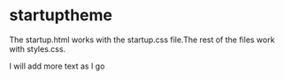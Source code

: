 # startuptheme
The startup.html works with the startup.css file.The rest of the files work with styles.css.


I will add more text as I go